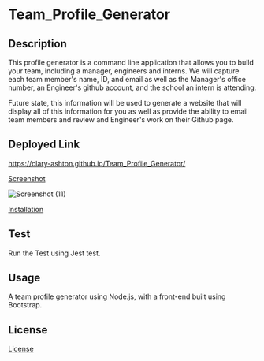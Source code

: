 # Team_Profile_Generator

## Description

This profile generator is a command line application that allows you to build your team, including a manager, engineers and interns. We will capture each team member's name, ID, and email as well as the Manager's office number, an Engineer's github account, and the school an intern is attending.

Future state, this information will be used to generate a website that will display all of this information for you as well as provide the ability to email team members and review and Engineer's work on their Github page.


## Deployed Link

https://clary-ashton.github.io/Team_Profile_Generator/


[Screenshot](#screenshot)

![Screenshot (11)](https://user-images.githubusercontent.com/78886789/149640176-364bdbec-2aa0-4944-bde4-d243f501fda9.png)


[Installation](#installation)

## Test

Run the Test using Jest test.

## Usage
A team profile generator using Node.js, with a front-end built using Bootstrap.

## License
[License](#license)



